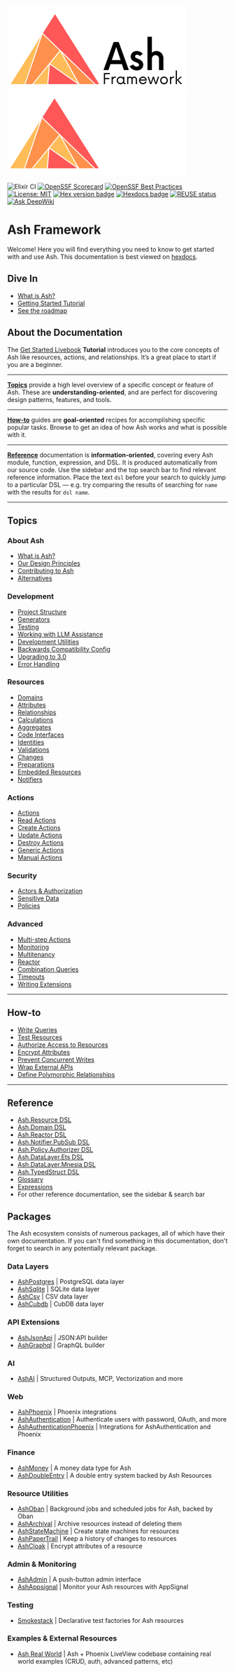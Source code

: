 <!--
SPDX-FileCopyrightText: 2019 ash contributors <https://github.com/ash-project/ash/graphs.contributors>

SPDX-License-Identifier: MIT
-->

![Logo](https://github.com/ash-project/ash/blob/main/logos/cropped-for-header-black-text.png?raw=true#gh-light-mode-only)
![Logo](https://github.com/ash-project/ash/blob/main/logos/cropped-for-header-white-text.png?raw=true#gh-dark-mode-only)

![Elixir CI](https://github.com/ash-project/ash/workflows/Ash%20CI/badge.svg)
[![OpenSSF Scorecard](https://api.scorecard.dev/projects/github.com/ash-project/ash/badge)](https://scorecard.dev/viewer/?uri=github.com/ash-project/ash)
[![OpenSSF Best Practices](https://www.bestpractices.dev/projects/10686/badge)](https://www.bestpractices.dev/projects/10686)
[![License: MIT](https://img.shields.io/badge/License-MIT-yellow.svg)](https://opensource.org/licenses/MIT)
[![Hex version badge](https://img.shields.io/hexpm/v/ash.svg)](https://hex.pm/packages/ash)
[![Hexdocs badge](https://img.shields.io/badge/docs-hexdocs-purple)](https://hexdocs.pm/ash)
[![REUSE status](https://api.reuse.software/badge/github.com/ash-project/ash)](https://api.reuse.software/info/github.com/ash-project/ash)
[![Ask DeepWiki](https://deepwiki.com/badge.svg)](https://deepwiki.com/ash-project/ash)

# Ash Framework

Welcome! Here you will find everything you need to know to get started with and use Ash. This documentation is best viewed on [hexdocs](https://hexdocs.pm/ash).

## Dive In

- [What is Ash?](documentation/topics/about_ash/what-is-ash.md)
- [Getting Started Tutorial](documentation/tutorials/get-started.md)
- [See the roadmap](https://github.com/orgs/ash-project/projects/3)

## About the Documentation

The [Get Started Livebook](documentation/tutorials/get-started.md) **Tutorial** introduces you to the core concepts of Ash like resources, actions, and relationships. It’s a great place to start if you are a beginner.

---

[**Topics**](#topics) provide a high level overview of a specific concept or feature of Ash. These are **understanding-oriented**, and are perfect for discovering design patterns, features, and tools.

---

[**How-to**](#how-to) guides are **goal-oriented** recipes for accomplishing specific popular tasks. Browse to get an idea of how Ash works and what is possible with it.

---

[**Reference**](#reference) documentation is **information-oriented**, covering every Ash module, function, expression, and DSL. It is produced automatically from our source code. Use the sidebar and the top search
bar to find relevant reference information. Place the text `dsl` before your search to quickly jump to a particular DSL — e.g. try comparing the results of searching for `name` with the results for `dsl name`.

---

## Topics

### About Ash

- [What is Ash?](documentation/topics/about_ash/what-is-ash.md)
- [Our Design Principles](documentation/topics/about_ash/design-principles.md)
- [Contributing to Ash](.github/CONTRIBUTING.md)
- [Alternatives](documentation/topics/about_ash/alternatives.md)

### Development

- [Project Structure](documentation/topics/development/project-structure.md)
- [Generators](documentation/topics/development/generators.md)
- [Testing](documentation/topics/development/testing.md)
- [Working with LLM Assistance](documentation/topics/development/working-with-llms.md)
- [Development Utilities](documentation/topics/development/development-utilities.md)
- [Backwards Compatibility Config](documentation/topics/development/backwards-compatibility-config.md)
- [Upgrading to 3.0](documentation/topics/development/upgrading-to-3.0.md)
- [Error Handling](documentation/topics/development/error-handling.md)

### Resources

- [Domains](documentation/topics/resources/domains.md)
- [Attributes](documentation/topics/resources/attributes.md)
- [Relationships](documentation/topics/resources/relationships.md)
- [Calculations](documentation/topics/resources/calculations.md)
- [Aggregates](documentation/topics/resources/aggregates.md)
- [Code Interfaces](documentation/topics/resources/code-interfaces.md)
- [Identities](documentation/topics/resources/identities.md)
- [Validations](documentation/topics/resources/validations.md)
- [Changes](documentation/topics/resources/changes.md)
- [Preparations](documentation/topics/resources/preparations.md)
- [Embedded Resources](documentation/topics/resources/embedded-resources.md)
- [Notifiers](documentation/topics/resources/notifiers.md)

### Actions

- [Actions](documentation/topics/actions/actions.md)
- [Read Actions](documentation/topics/actions/read-actions.md)
- [Create Actions](documentation/topics/actions/create-actions.md)
- [Update Actions](documentation/topics/actions/update-actions.md)
- [Destroy Actions](documentation/topics/actions/destroy-actions.md)
- [Generic Actions](documentation/topics/actions/generic-actions.md)
- [Manual Actions](documentation/topics/actions/manual-actions.md)

### Security

- [Actors & Authorization](documentation/topics/security/actors-and-authorization.md)
- [Sensitive Data](documentation/topics/security/sensitive-data.md)
- [Policies](documentation/topics/security/policies.md)

### Advanced

- [Multi-step Actions](documentation/topics/advanced/multi-step-actions.md)
- [Monitoring](documentation/topics/advanced/monitoring.md)
- [Multitenancy](documentation/topics/advanced/multitenancy.md)
- [Reactor](documentation/topics/advanced/reactor.md)
- [Combination Queries](documentation/topics/advanced/combination-queries.md)
- [Timeouts](documentation/topics/advanced/timeouts.md)
- [Writing Extensions](documentation/topics/advanced/writing-extensions.md)

---

## How-to

- [Write Queries](documentation/how-to/write-queries.livemd)
- [Test Resources](documentation/how-to/test-resources.livemd)
- [Authorize Access to Resources](documentation/how-to/authorize-access-to-resources.livemd)
- [Encrypt Attributes](documentation/how-to/encrypt-attributes.livemd)
- [Prevent Concurrent Writes](documentation/how-to/prevent-concurrent-writes.livemd)
- [Wrap External APIs](documentation/how-to/wrap-external-apis.livemd)
- [Define Polymorphic Relationships](documentation/how-to/polymorphic-relationships.livemd)

---

## Reference

- [Ash.Resource DSL](documentation/dsls/DSL-Ash.Resource.md)
- [Ash.Domain DSL](documentation/dsls/DSL-Ash.Domain.md)
- [Ash.Reactor DSL](documentation/dsls/DSL-Ash.Reactor.md)
- [Ash.Notifier.PubSub DSL](documentation/dsls/DSL-Ash.Notifier.PubSub.md)
- [Ash.Policy.Authorizer DSL](documentation/dsls/DSL-Ash.Policy.Authorizer.md)
- [Ash.DataLayer.Ets DSL](documentation/dsls/DSL-Ash.DataLayer.Ets.md)
- [Ash.DataLayer.Mnesia DSL](documentation/dsls/DSL-Ash.DataLayer.Mnesia.md)
- [Ash.TypedStruct DSL](documentation/dsls/DSL-Ash.TypedStruct.md)
- [Glossary](documentation/topics/reference/glossary.md)
- [Expressions](documentation/topics/reference/expressions.md)
- For other reference documentation, see the sidebar & search bar

## Packages

The Ash ecosystem consists of numerous packages, all of which have their own documentation. If you can't find something in this documentation, don't forget to search in any potentially relevant package.

### Data Layers

- [AshPostgres](https://hexdocs.pm/ash_postgres) | PostgreSQL data layer
- [AshSqlite](https://hexdocs.pm/ash_sqlite) | SQLite data layer
- [AshCsv](https://hexdocs.pm/ash_csv) | CSV data layer
- [AshCubdb](https://hexdocs.pm/ash_cubdb) | CubDB data layer

### API Extensions

- [AshJsonApi](https://hexdocs.pm/ash_json_api) | JSON:API builder
- [AshGraphql](https://hexdocs.pm/ash_graphql) | GraphQL builder

### AI

- [AshAI](https://hexdocs.pm/ash_ai) | Structured Outputs, MCP, Vectorization and more

### Web

- [AshPhoenix](https://hexdocs.pm/ash_phoenix) | Phoenix integrations
- [AshAuthentication](https://hexdocs.pm/ash_authentication) | Authenticate users with password, OAuth, and more
- [AshAuthenticationPhoenix](https://hexdocs.pm/ash_authentication_phoenix) | Integrations for AshAuthentication and Phoenix

### Finance

- [AshMoney](https://hexdocs.pm/ash_money) | A money data type for Ash
- [AshDoubleEntry](https://hexdocs.pm/ash_double_entry) | A double entry system backed by Ash Resources

### Resource Utilities

- [AshOban](https://hexdocs.pm/ash_oban) | Background jobs and scheduled jobs for Ash, backed by Oban
- [AshArchival](https://hexdocs.pm/ash_archival) | Archive resources instead of deleting them
- [AshStateMachine](https://hexdocs.pm/ash_state_machine) | Create state machines for resources
- [AshPaperTrail](https://hexdocs.pm/ash_paper_trail) | Keep a history of changes to resources
- [AshCloak](https://hexdocs.pm/ash_cloak) | Encrypt attributes of a resource

### Admin & Monitoring

- [AshAdmin](https://hexdocs.pm/ash_admin) | A push-button admin interface
- [AshAppsignal](https://hexdocs.pm/ash_appsignal) | Monitor your Ash resources with AppSignal

### Testing

- [Smokestack](https://hexdocs.pm/smokestack) | Declarative test factories for Ash resources

### Examples & External Resources

- [Ash Real World](https://github.com/team-alembic/realworld) | Ash + Phoenix LiveView codebase containing real world examples (CRUD, auth, advanced patterns, etc)
